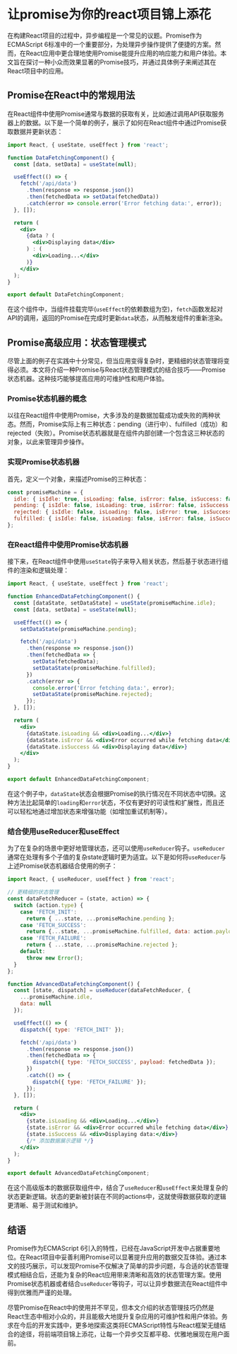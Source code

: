 # 让promise为你的react项目锦上添花

在构建React项目的过程中，异步编程是一个常见的议题。Promise作为ECMAScript 6标准中的一个重要部分，为处理异步操作提供了便捷的方案。然而，在React应用中更合理地使用Promise能提升应用的响应能力和用户体验。本文旨在探讨一种小众而效果显著的Promise技巧，并通过具体例子来阐述其在React项目中的应用。

## Promise在React中的常规用法

在React组件中使用Promise通常与数据的获取有关，比如通过调用API获取服务器上的数据。以下是一个简单的例子，展示了如何在React组件中通过Promise获取数据并更新状态：

```jsx
import React, { useState, useEffect } from 'react';

function DataFetchingComponent() {
  const [data, setData] = useState(null);

  useEffect(() => {
    fetch('/api/data')
      .then(response => response.json())
      .then(fetchedData => setData(fetchedData))
      .catch(error => console.error('Error fetching data:', error));
  }, []);

  return (
    <div>
      {data ? (
        <div>Displaying data</div>
      ) : (
        <div>Loading...</div>
      )}
    </div>
  );
}

export default DataFetchingComponent;
```

在这个组件中，当组件挂载完毕(`useEffect`的依赖数组为空)，`fetch`函数发起对API的调用，返回的Promise在完成时更新`data`状态，从而触发组件的重新渲染。

## Promise高级应用：状态管理模式

尽管上面的例子在实践中十分常见，但当应用变得复杂时，更精细的状态管理将变得必须。本文将介绍一种Promise与React状态管理模式的结合技巧——Promise状态机器。这种技巧能够提高应用的可维护性和用户体验。

### Promise状态机器的概念

以往在React组件中使用Promise，大多涉及的是数据加载成功或失败的两种状态。然而，Promise实际上有三种状态：pending（进行中）、fulfilled（成功）和rejected（失败）。Promise状态机器就是在组件内部创建一个包含这三种状态的对象，以此来管理异步操作。

### 实现Promise状态机器

首先，定义一个对象，来描述Promise的三种状态：

```javascript
const promiseMachine = {
  idle: { isIdle: true, isLoading: false, isError: false, isSuccess: false },
  pending: { isIdle: false, isLoading: true, isError: false, isSuccess: false },
  rejected: { isIdle: false, isLoading: false, isError: true, isSuccess: false },
  fulfilled: { isIdle: false, isLoading: false, isError: false, isSuccess: true },
};
```

### 在React组件中使用Promise状态机器

接下来，在React组件中使用`useState`钩子来导入相关状态，然后基于状态进行组件的渲染和逻辑处理：

```jsx
import React, { useState, useEffect } from 'react';

function EnhancedDataFetchingComponent() {
  const [dataState, setDataState] = useState(promiseMachine.idle);
  const [data, setData] = useState(null);

  useEffect(() => {
    setDataState(promiseMachine.pending);

    fetch('/api/data')
      .then(response => response.json())
      .then(fetchedData => {
        setData(fetchedData);
        setDataState(promiseMachine.fulfilled);
      })
      .catch(error => {
        console.error('Error fetching data:', error);
        setDataState(promiseMachine.rejected);
      });
  }, []);

  return (
    <div>
      {dataState.isLoading && <div>Loading...</div>}
      {dataState.isError && <div>Error occurred while fetching data</div>}
      {dataState.isSuccess && <div>Displaying data</div>}
    </div>
  );
}

export default EnhancedDataFetchingComponent;
```

在这个例子中，`dataState`状态会根据Promise的执行情况在不同状态中切换。这种方法比起简单的`loading`和`error`状态，不仅有更好的可读性和扩展性，而且还可以轻松地通过增加状态来增强功能（如增加重试机制等）。

### 结合使用useReducer和useEffect

为了在复杂的场景中更好地管理状态，还可以使用`useReducer`钩子。`useReducer`通常在处理有多个子值的复杂state逻辑时更为适宜。以下是如何将`useReducer`与上述Promise状态机器结合使用的例子：

```jsx
import React, { useReducer, useEffect } from 'react';

// 更精细的状态管理
const dataFetchReducer = (state, action) => {
  switch (action.type) {
    case 'FETCH_INIT':
      return { ...state, ...promiseMachine.pending };
    case 'FETCH_SUCCESS':
      return {...state, ...promiseMachine.fulfilled, data: action.payload };
    case 'FETCH_FAILURE':
      return { ...state, ...promiseMachine.rejected };
    default:
      throw new Error();
  }
};

function AdvancedDataFetchingComponent() {
  const [state, dispatch] = useReducer(dataFetchReducer, {
    ...promiseMachine.idle,
    data: null
  });

  useEffect(() => {
    dispatch({ type: 'FETCH_INIT' });

    fetch('/api/data')
      .then(response => response.json())
      .then(fetchedData => {
        dispatch({ type: 'FETCH_SUCCESS', payload: fetchedData });
      })
      .catch(() => {
        dispatch({ type: 'FETCH_FAILURE' });
      });
  }, []);

  return (
    <div>
      {state.isLoading && <div>Loading...</div>}
      {state.isError && <div>Error occurred while fetching data</div>}
      {state.isSuccess && <div>Displaying data:</div>}
      {/* 添加数据展示逻辑 */}
    </div>
  );
}

export default AdvancedDataFetchingComponent;
```

在这个高级版本的数据获取组件中，结合了`useReducer`和`useEffect`来处理复杂的状态更新逻辑。状态的更新被封装在不同的actions中，这就使得数据获取的逻辑更清晰、易于测试和维护。

## 结语

Promise作为ECMAScript 6引入的特性，已经在JavaScript开发中占据重要地位。在React项目中妥善利用Promise可以显著提升应用的数据交互体验。通过本文的技巧展示，可以发现Promise不仅解决了简单的异步问题，与合适的状态管理模式相结合后，还能为复杂的React应用带来清晰和高效的状态管理方案。使用Promise状态机器或者结合`useReducer`等钩子，可以让异步数据流在React组件中得到优雅而严谨的处理。

尽管Promise在React中的使用并不罕见，但本文介绍的状态管理技巧仍然是React生态中相对小众的，并且能极大地提升复杂应用的可维护性和用户体验。务求在今后的开发实践中，更多地探索这类将ECMAScript特性与React框架无缝结合的途径，将前端项目锦上添花，让每一个异步交互都平稳、优雅地展现在用户面前。